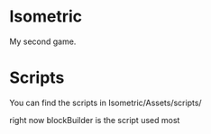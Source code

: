 # Isometric
My second game. 

# Scripts
You can find the scripts in Isometric/Assets/scripts/

right now blockBuilder is the script used most
